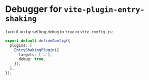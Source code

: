# Debugger for `vite-plugin-entry-shaking`

Turn it on by setting `debug` to `true` in `vite.config.js`:

```ts
export default defineConfig({
  plugins: [
    EntryShakingPlugin({
      targets: ['…'],
      debug: true,
    }),
  ],
});
```
